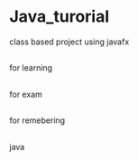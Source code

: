 # Java_turorial
class based project using javafx 
##
for learning
##
for exam
##
for remebering
##
java
#
